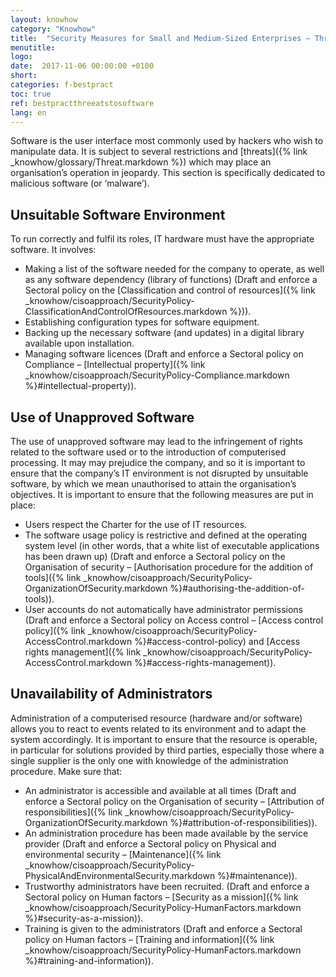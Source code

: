 ```yaml
---
layout: knowhow
category: "Knowhow"
title:  "Security Measures for Small and Medium-Sized Enterprises – Threats to Software"
menutitle:
logo:
date:  2017-11-06 00:00:00 +0100
short:
categories: f-bestpract
toc: true
ref: bestpractthreeatstosoftware
lang: en
---
```

Software is the user interface most commonly used by hackers who wish to manipulate data. It is subject to several restrictions and [threats]({% link _knowhow/glossary/Threat.markdown %}) which may place an organisation’s operation in jeopardy. This section is specifically dedicated to malicious software (or ‘malware’).

## Unsuitable Software Environment
To run correctly and fulfil its roles, IT hardware must have the appropriate software. It involves:

* Making a list of the software needed for the company to operate, as well as any software dependency (library of functions) (Draft and enforce a Sectoral policy on the [Classification and control of resources]({% link _knowhow/cisoapproach/SecurityPolicy-ClassificationAndControlOfResources.markdown %})).
* Establishing configuration types for software equipment.
* Backing up the necessary software (and updates) in a digital library available upon installation.
* Managing software licences (Draft and enforce a Sectoral policy on Compliance – [Intellectual property]({% link _knowhow/cisoapproach/SecurityPolicy-Compliance.markdown %}#intellectual-property)).

## Use of Unapproved Software
The use of unapproved software may lead to the infringement of rights related to the software used or to the introduction of computerised processing. It may may prejudice the company, and so it is important to ensure that the company’s IT environment is not disrupted by unsuitable software, by which we mean unauthorised to attain the organisation’s objectives. It is important to ensure that the following measures are put in place:

* Users respect the Charter for the use of IT resources.
* The software usage policy is restrictive and defined at the operating system level (in other words, that a white list of executable applications has been drawn up) (Draft and enforce a Sectoral policy on the Organisation of security – [Authorisation procedure for the addition of tools]({% link _knowhow/cisoapproach/SecurityPolicy-OrganizationOfSecurity.markdown %}#authorising-the-addition-of-tools)).
* User accounts do not automatically have administrator permissions (Draft and enforce a Sectoral policy on Access control – [Access control policy]({% link _knowhow/cisoapproach/SecurityPolicy-AccessControl.markdown %}#access-control-policy) and [Access rights management]({% link _knowhow/cisoapproach/SecurityPolicy-AccessControl.markdown %}#access-rights-management)).

## Unavailability of Administrators
Administration of a computerised resource (hardware and/or software) allows you to react to events related to its environment and to adapt the system accordingly. It is important to ensure that the resource is operable, in particular for solutions provided by third parties, especially those where a single supplier is the only one with knowledge of the administration procedure. Make sure that:

* An administrator is accessible and available at all times (Draft and enforce a Sectoral policy on the Organisation of security – [Attribution of responsibilities]({% link _knowhow/cisoapproach/SecurityPolicy-OrganizationOfSecurity.markdown %}#attribution-of-responsibilities)).
* An administration procedure has been made available by the service provider (Draft and enforce a Sectoral policy on Physical and environmental security – [Maintenance]({% link _knowhow/cisoapproach/SecurityPolicy-PhysicalAndEnvironmentalSecurity.markdown %}#maintenance)).
* Trustworthy administrators have been recruited. (Draft and enforce a Sectoral policy on Human factors – [Security as a mission]({% link _knowhow/cisoapproach/SecurityPolicy-HumanFactors.markdown %}#security-as-a-mission)).
* Training is given to the administrators (Draft and enforce a Sectoral policy on Human factors – [Training and information]({% link _knowhow/cisoapproach/SecurityPolicy-HumanFactors.markdown %}#training-and-information)).
